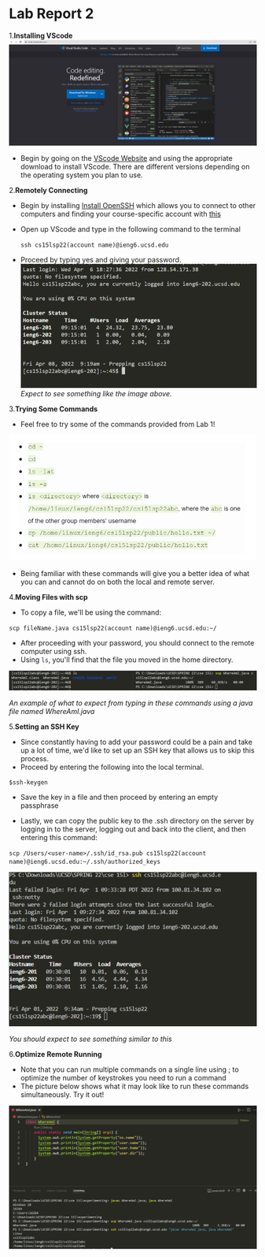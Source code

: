 # Lab Report 2

1.**Installing VScode**
![Image](labreport1step1.PNG)

* Begin by going on the [VScode Website](https://code.visualstudio.com/) and using the appropriate download to install VScode. There are different versions depending on the operating system you plan to use.


2.**Remotely Connecting**

* Begin by installing [Install OpenSSH](https://docs.microsoft.com/en-us/windows-server/administration/openssh/openssh_install_firstuse) which allows you to connect to other computers and finding your course-specific account with [this](https://sdacs.ucsd.edu/~icc/index.php)
* Open up VScode and type in the following command to the terminal

    `ssh cs15lsp22(account name)@ieng6.ucsd.edu`
* Proceed by typing yes and giving your password.
![Image](labreport1step2.PNG)
*Expect to see something like the image above.*

3.**Trying Some Commands**
* Feel free to try some of the commands provided from Lab 1!

![Image](labreport1step3.PNG)
* Being familiar with these commands will give you a better idea of what you can and cannot do on both the local and remote server.

4.**Moving Files with scp**
* To copy a file, we'll be using the command:

`scp fileName.java cs15lsp22(account name)@ieng6.ucsd.edu:~/`

* After proceeding with your password, you should connect to the remote computer using ssh.
* Using `ls`, you'll find that the file you moved in the home directory.

![Image](labreport1step4.PNG)

*An example of what to expect from typing in these commands using a java file named WhereAmI.java*

5.**Setting an SSH Key**
* Since constantly having to add your password could be a pain and take up a lot of time, we'd like to set up an SSH key that allows us to skip this process.
* Proceed by entering the following into the local terminal.
```
$ssh-keygen
```
* Save the key in a file and then proceed by entering an empty passphrase

* Lastly, we can copy the public key to the .ssh directory on the server by logging in to the server, logging out and back into the client, and then entering this command:

`scp /Users/<user-name>/.ssh/id_rsa.pub cs15lsp22(account name)@ieng6.ucsd.edu:~/.ssh/authorized_keys`

![Image](labreport1step5.PNG)

*You should expect to see something similar to this*

6.**Optimize Remote Running**

* Note that you can run multiple commands on a single line using ; to optimize the number of keystrokes you need to run a command
* The picture below shows what it may look like to run these commands simultaneously. Try it out!

![Image](labreport1step6.PNG) 